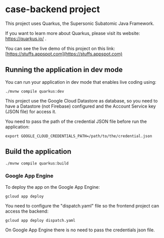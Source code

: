 # case-backend project

This project uses Quarkus, the Supersonic Subatomic Java Framework.

If you want to learn more about Quarkus, please visit its website: https://quarkus.io/ .

You can see the live demo of this project on this link: [https://stuffs.appspot.com](https://stuffs.appspot.com)

## Running the application in dev mode

You can run your application in dev mode that enables live coding using:
```
./mvnw compile quarkus:dev
```

This project use the Google Cloud Datastore as database, so you need to have a Datastore (not Firebase) configured and the Account Service key (JSON file) for access it.

You need to pass the path of the credential JSON file before run the application:

```
export GOOGLE_CLOUD_CREDENTIALS_PATH=/path/to/the/credential.json
```

## Build the application

```
./mvnw compile quarkus:build
```

### Google App Engine

To deploy the app on the Google App Engine:

```
gcloud app deploy
```

You need to configure the "dispatch.yaml" file so the frontend project can access the backend:

```
gcloud app deploy dispatch.yaml
```

On Google App Engine there is no need to pass the credentials json file.


